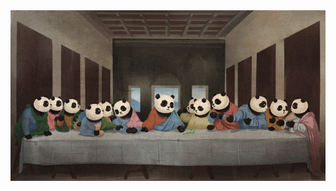 <div align="center">
<img hight="300" width="700" alt="GIF" align="center" src="https://github.com/storypanda/storypanda/blob/main/The%20Last%20Supper.gif">
</div>
